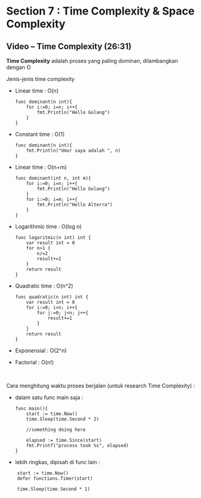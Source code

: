 # Section 7 : Time Complexity & Space Complexity

## Video – Time Complexity (26:31)

**Time Complexity** adalah proses yang paling dominan, dilambangkan dengan O

Jenis-jenis time complexity
- Linear time : O(n)
    ```golang
    func dominant(n int){
        for i:=0; i=n; i++{
            fmt.Println("Hello Golang")
        }
    }
    ```

- Constant time : O(1)
    ```golang
    func dominant(n int){
        fmt.Println("Umur saya adalah ", n)
    }
    ```

- Linear time : O(n+m)
    ```golang
    func dominant(int n, int m){
        for i:=0; i=n; i++{
            fmt.Println("Hello Golang")
        }
        for i:=0; i=m; i++{
            fmt.Println("Hello Alterra")
        }
    }
    ```

- Logarithmic time : O(log n)
    ```golang
    func logaritmic(n int) int {
        var result int = 0
        for n>1 {
            n/=2
            result+=1
        }
        return result
    }
    ```

- Quadratic time : O(n^2)
    ```golang
    func quadratic(n int) int {
        var result int = 0
        for i:=0; i<n; i++{
            for j:=0; j<n; j++{
                result+=1
            }
        }
        return result
    }
    ```
- Exponensial : O(2^n)
- Factorial : O(n!)
  
<br/>

Cara menghitung waktu proses berjalan (untuk research Time Complexity) :
- dalam satu func main saja :
    ```golang
    func main(){
        start := time.Now()
        time.Sleep(time.Second * 2)
        
        //something doing here
        
        elapsed := time.Since(start)
        fmt.Printf("process took %s", elapsed)
    }
    ```
- lebih ringkas, dipisah di func lain :

```golang
    start := time.Now()
	defer functions.Timer(start)

	time.Sleep(time.Second * 1)
```

